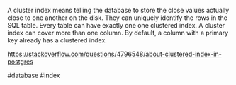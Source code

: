 A cluster index means telling the database to store the close values actually close to one another on the disk. They can uniquely identify the rows in the SQL table. Every table can have exactly one one clustered index. A cluster index can cover more than one column. By default, a column with a primary key already has a clustered index.

https://stackoverflow.com/questions/4796548/about-clustered-index-in-postgres

#database #index
